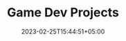 ---
title: "Game Dev Projects"
date: 2023-02-25T15:44:51+05:00
draft: false
# layout: "list.html"
---